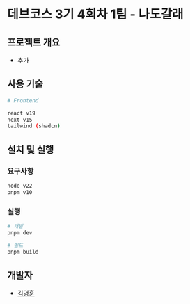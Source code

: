 # 데브코스 3기 4회차 1팀 - 나도갈래

## 프로젝트 개요

- 추가

## 사용 기술

```sh
# Frontend

react v19
next v15
tailwind (shadcn)
```

## 설치 및 실행

### 요구사항

```sh
node v22
pnpm v10
```

### 실행

```sh
# 개발
pnpm dev

# 빌드
pnpm build
```

## 개발자

- [김영훈](https://github.com/joseph0926)
